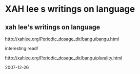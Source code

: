 # XAH lee s writings on language

## xah lee's writings on language
http://xahlee.org/Periodic_dosage_dir/bangu/bangu.html

interesting read!

http://xahlee.org/Periodic_dosage_dir/bangu/plurality.html


2007-12-26